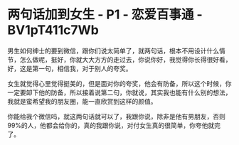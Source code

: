 # 两句话加到女生 - P1 - 恋爱百事通 - BV1pT411c7Wb

男生如何绅士的要到微信，跟你们说太简单了，就两句话，根本不用设计什么情节，怎么做呢，挺好，你就大大方方的走过去，你说你好，我觉得你长得很好看，好，这是第一句，相信我，对于别人的夸奖。

女生就觉得心里觉得挺美的，但是面对你的夸奖，他会有防备，所以这个时候，你一定要卸下他的防备，所以接着说第二句，你就说，其实我也能有什么别的想法，我就是蛮希望我的朋友圈，能一直欣赏到这样的颜值。

你能给我个微信吗，就这两句话就可以了，我跟你说，除非是他有男朋友，否则99%的人，他都会给你的，真的我跟你说，对付女生真的很简单，你夸他就完了。

